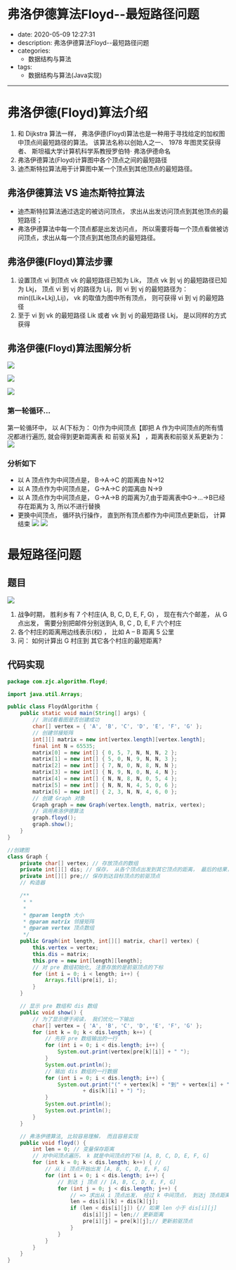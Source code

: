#   弗洛伊德算法Floyd--最短路径问题
+ date: 2020-05-09 12:27:31
+ description: 弗洛伊德算法Floyd--最短路径问题
+ categories:
  - 数据结构与算法
+ tags:
  - 数据结构与算法(Java实现)
---
#   弗洛伊德(Floyd)算法介绍
1.  和 Dijkstra 算法一样， 弗洛伊德(Floyd)算法也是一种用于寻找给定的加权图中顶点间最短路径的算法。 该算法名称以创始人之一、 1978 年图灵奖获得者、 斯坦福大学计算机科学系教授罗伯特· 弗洛伊德命名
2.  弗洛伊德算法(Floyd)计算图中各个顶点之间的最短路径
3.  迪杰斯特拉算法用于计算图中某一个顶点到其他顶点的最短路径。

##  弗洛伊德算法 VS 迪杰斯特拉算法
+   迪杰斯特拉算法通过选定的被访问顶点， 求出从出发访问顶点到其他顶点的最短路径；
+   弗洛伊德算法中每一个顶点都是出发访问点， 所以需要将每一个顶点看做被访问顶点，求出从每一个顶点到其他顶点的最短路径。

##  弗洛伊德(Floyd)算法步骤
1.  设置顶点 vi 到顶点 vk 的最短路径已知为 Lik， 顶点 vk 到 vj 的最短路径已知为 Lkj， 顶点 vi 到 vj 的路径为 Lij，则 vi 到 vj 的最短路径为： min((Lik+Lkj),Lij)， vk 的取值为图中所有顶点， 则可获得 vi 到 vj 的最短路径
2.  至于 vi 到 vk 的最短路径 Lik 或者 vk 到 vj 的最短路径 Lkj， 是以同样的方式获得

##  弗洛伊德(Floyd)算法图解分析
![](../images/2020/08/20200809123012.png)

![](../images/2020/08/20200809123022.png)

![](../images/2020/08/20200809123030.png)

###     第一轮循环...
第一轮循环中， 以 A(下标为： 0)作为中间顶点【即把 A 作为中间顶点的所有情况都进行遍历, 就会得到更新距离表 和 前驱关系】 ，距离表和前驱关系更新为：
![](../images/2020/08/20200809123200.png)

###     分析如下
+   以 A 顶点作为中间顶点是， B->A->C 的距离由 N->12
+   以 A 顶点作为中间顶点是， G->A->C 的距离由 N->9
+   以 A 顶点作为中间顶点是， G->A->B 的距离为7,由于距离表中G->...->B已经存在距离为 3, 所以不进行替换
+   更换中间顶点， 循环执行操作， 直到所有顶点都作为中间顶点更新后， 计算结束
![](../images/2020/08/20200809123550.png)
![](../images/2020/08/20200809123624.png)

#   最短路径问题
##  题目
![](../images/2020/08/20200809110018.png)

1.  战争时期， 胜利乡有 7 个村庄(A, B, C, D, E, F, G) ， 现在有六个邮差， 从 G 点出发， 需要分别把邮件分别送到A, B, C , D, E, F 六个村庄
2.  各个村庄的距离用边线表示(权) ， 比如 A – B 距离 5 公里
3.  问： 如何计算出 G 村庄到 其它各个村庄的最短距离?

##  代码实现
```JAVA
package com.zjc.algorithm.floyd;

import java.util.Arrays;

public class FloydAlgorithm {
    public static void main(String[] args) {
        // 测试看看图是否创建成功
        char[] vertex = { 'A', 'B', 'C', 'D', 'E', 'F', 'G' };
        // 创建邻接矩阵
        int[][] matrix = new int[vertex.length][vertex.length];
        final int N = 65535;
        matrix[0] = new int[] { 0, 5, 7, N, N, N, 2 };
        matrix[1] = new int[] { 5, 0, N, 9, N, N, 3 };
        matrix[2] = new int[] { 7, N, 0, N, 8, N, N };
        matrix[3] = new int[] { N, 9, N, 0, N, 4, N };
        matrix[4] = new int[] { N, N, 8, N, 0, 5, 4 };
        matrix[5] = new int[] { N, N, N, 4, 5, 0, 6 };
        matrix[6] = new int[] { 2, 3, N, N, 4, 6, 0 };
        // 创建 Graph 对象
        Graph graph = new Graph(vertex.length, matrix, vertex);
        // 调用弗洛伊德算法
        graph.floyd();
        graph.show();
    }
}

//创建图
class Graph {
    private char[] vertex; // 存放顶点的数组
    private int[][] dis; // 保存， 从各个顶点出发到其它顶点的距离， 最后的结果， 也是保留在该数组
    private int[][] pre;// 保存到达目标顶点的前驱顶点
    // 构造器

    /**
     * *
     * 
     * @param length 大小
     * @param matrix 邻接矩阵
     * @param vertex 顶点数组
     */
    public Graph(int length, int[][] matrix, char[] vertex) {
        this.vertex = vertex;
        this.dis = matrix;
        this.pre = new int[length][length];
        // 对 pre 数组初始化, 注意存放的是前驱顶点的下标
        for (int i = 0; i < length; i++) {
            Arrays.fill(pre[i], i);
        }
    }

    // 显示 pre 数组和 dis 数组
    public void show() {
        // 为了显示便于阅读， 我们优化一下输出
        char[] vertex = { 'A', 'B', 'C', 'D', 'E', 'F', 'G' };
        for (int k = 0; k < dis.length; k++) {
            // 先将 pre 数组输出的一行
            for (int i = 0; i < dis.length; i++) {
                System.out.print(vertex[pre[k][i]] + " ");
            }
            System.out.println();
            // 输出 dis 数组的一行数据
            for (int i = 0; i < dis.length; i++) {
                System.out.print("(" + vertex[k] + "到" + vertex[i] + "的最短路径是"
                        + dis[k][i] + ") ");
            }
            System.out.println();
            System.out.println();
        }
    }

    // 弗洛伊德算法, 比较容易理解， 而且容易实现
    public void floyd() {
        int len = 0; // 变量保存距离
        // 对中间顶点遍历， k 就是中间顶点的下标 [A, B, C, D, E, F, G]
        for (int k = 0; k < dis.length; k++) { //
            // 从 i 顶点开始出发 [A, B, C, D, E, F, G]
            for (int i = 0; i < dis.length; i++) {
                // 到达 j 顶点 // [A, B, C, D, E, F, G]
                for (int j = 0; j < dis.length; j++) {
                    // => 求出从 i 顶点出发， 经过 k 中间顶点， 到达j 顶点距离
                    len = dis[i][k] + dis[k][j];
                    if (len < dis[i][j]) {// 如果 len 小于 dis[i][j]
                        dis[i][j] = len;// 更新距离
                        pre[i][j] = pre[k][j];// 更新前驱顶点
                    }
                }
            }
        }
    }
}
```



